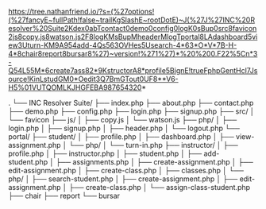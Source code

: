 https://tree.nathanfriend.io/?s=(%27options!(%27fancyE~fullPath!false~trailKgSlashE~rootDotE)~J(%27J%27INC%20Resolver%20Suite2Kdex0abTcontact0demo0config0logK0sBup0src8favicon2js8copy.js8watson.js2F8logKMsBupMheaderMlogTportal8LAdashboard5view3Uturn-KM9A954add-4Qs563OVHes5Usearch-4*63*O*V*7B-H-4*8chair8report8bursar8%27)~version!%271%27)*%20%200.F22%5Cn*3-Q54L55M*6create7ass82*9KstructorA8*profile5BignE!trueFphpGentHcl7Jsource!KinLstudGM0*Oedit3Q7BmGTout0UF8**V6-H5%01VUTQOMLKJHGFEBA987654320*

.
└── INC Resolver Suite/
    ├── index.php
    ├── about.php
    ├── contact.php
    ├── demo.php
    ├── config.php
    ├── login.php
    ├── signup.php
    ├── src/
    │   └── favicon
    ├── js/
    │   ├── copy.js
    │   └── watson.js
    ├── php/
    │   ├── login.php
    │   ├── signup.php
    │   ├── header.php
    │   └── logout.php
    └── portal/
        ├── student/
        │   ├── profile.php
        │   ├── dashboard.php
        │   ├── view-assignment.php
        │   └── php/
        │       └── turn-in.php
        ├── instructor/
        │   ├── profile.php
        │   ├── instructor.php
        │   ├── student.php
        │   ├── add-student.php
        │   ├── assignments.php
        │   ├── create-assignment.php
        │   ├── edit-assignment.php
        │   ├── create-class.php
        │   ├── classes.php
        │   └── php/
        │       ├── search-student.php
        │       ├── create-assignment.php
        │       ├── edit-assignment.php
        │       ├── create-class.php
        │       └── assign-class-student.php
        ├── chair
        ├── report
        └── bursar
